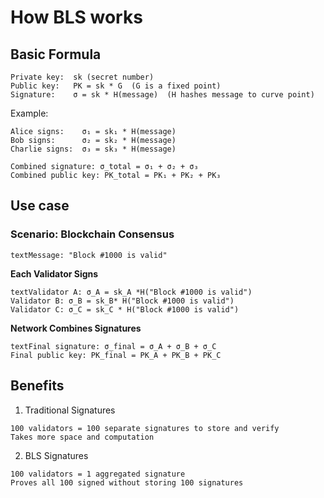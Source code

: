 # How BLS works

## Basic Formula

```text
Private key:  sk (secret number)
Public key:   PK = sk * G  (G is a fixed point)
Signature:    σ = sk * H(message)  (H hashes message to curve point)
```

Example:

```text
Alice signs:    σ₁ = sk₁ * H(message)
Bob signs:      σ₂ = sk₂ * H(message)
Charlie signs:  σ₃ = sk₃ * H(message)

Combined signature: σ_total = σ₁ + σ₂ + σ₃
Combined public key: PK_total = PK₁ + PK₂ + PK₃
```

## Use case

### Scenario: Blockchain Consensus

```text
textMessage: "Block #1000 is valid"
```

**Each Validator Signs**

```text
textValidator A: σ_A = sk_A *H("Block #1000 is valid")
Validator B: σ_B = sk_B* H("Block #1000 is valid")  
Validator C: σ_C = sk_C * H("Block #1000 is valid")
```

**Network Combines Signatures**

```text
textFinal signature: σ_final = σ_A + σ_B + σ_C
Final public key: PK_final = PK_A + PK_B + PK_C
```

## Benefits

1. Traditional Signatures

```text
100 validators = 100 separate signatures to store and verify
Takes more space and computation
```

2. BLS Signatures

```text
100 validators = 1 aggregated signature
Proves all 100 signed without storing 100 signatures
```
